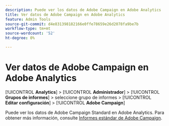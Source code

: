 ```yaml
---
description: Puede ver los datos de Adobe Campaign en Adobe Analytics
title: Ver datos de Adobe Campaign en Adobe Analytics
feature: Admin Tools
source-git-commit: d4e831398182166e0ffe78659e26d2078fa9be7b
workflow-type: tm+mt
source-wordcount: '52'
ht-degree: 0%

---
```



# Ver datos de Adobe Campaign en Adobe Analytics

[!UICONTROL **Analytics**] > [!UICONTROL **Administrador**] > [!UICONTROL **Grupos de informes**] > seleccione grupo de informes > [!UICONTROL **Editar configuración**] > [!UICONTROL **Adobe Campaign**]

Puede ver los datos de Adobe Campaign Standard en Adobe Analytics. Para obtener más información, consulte [Informes estándar de Adobe Campaign](/help/integrate/adobe-campaign.md).